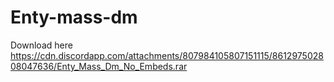 # Enty-mass-dm
Download here https://cdn.discordapp.com/attachments/807984105807151115/861297502808047636/Enty_Mass_Dm_No_Embeds.rar
